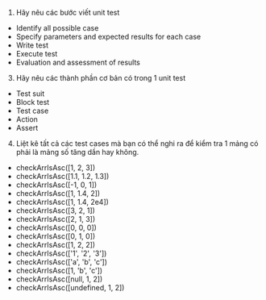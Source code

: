 1. Hãy nêu các bước viết unit test
- Identify all possible case
- Specify parameters and expected results for each case
- Write test
- Execute test
- Evaluation and assessment of results
3. Hãy nêu các thành phần cơ bản có trong 1 unit test
- Test suit
- Block test
- Test case
- Action
- Assert
4. Liệt kê tất cả các test cases mà bạn có thể nghi ra để kiểm tra 1 mảng có phải là mảng số tăng dần hay không.
- checkArrIsAsc([1, 2, 3])
- checkArrIsAsc([1.1, 1.2, 1.3])
- checkArrIsAsc([-1, 0, 1])
- checkArrIsAsc([1, 1.4, 2])
- checkArrIsAsc([1, 1.4, 2e4])
- checkArrIsAsc([3, 2, 1])
- checkArrIsAsc([2, 1, 3])
- checkArrIsAsc([0, 0, 0])
- checkArrIsAsc([0, 1, 0])
- checkArrIsAsc([1, 2, 2])
- checkArrIsAsc(['1', '2', '3'])
- checkArrIsAsc(['a', 'b', 'c'])
- checkArrIsAsc([1, 'b', 'c'])
- checkArrIsAsc([null, 1, 2])
- checkArrIsAsc([undefined, 1, 2])
